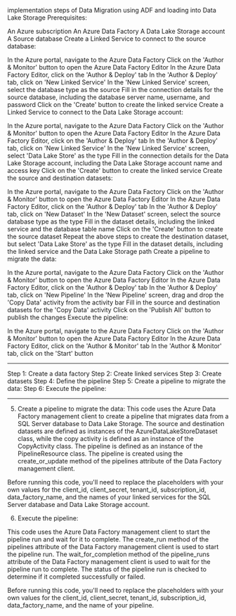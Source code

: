implementation steps of Data Migration using ADF and loading into Data Lake Storage
Prerequisites:

An Azure subscription
An Azure Data Factory
A Data Lake Storage account
A Source database
Create a Linked Service to connect to the source database:

In the Azure portal, navigate to the Azure Data Factory
Click on the 'Author & Monitor' button to open the Azure Data Factory Editor
In the Azure Data Factory Editor, click on the 'Author & Deploy' tab
In the 'Author & Deploy' tab, click on 'New Linked Service'
In the 'New Linked Service' screen, select the database type as the source
Fill in the connection details for the source database, including the database server name, username, and password
Click on the 'Create' button to create the linked service
Create a Linked Service to connect to the Data Lake Storage account:

In the Azure portal, navigate to the Azure Data Factory
Click on the 'Author & Monitor' button to open the Azure Data Factory Editor
In the Azure Data Factory Editor, click on the 'Author & Deploy' tab
In the 'Author & Deploy' tab, click on 'New Linked Service'
In the 'New Linked Service' screen, select 'Data Lake Store' as the type
Fill in the connection details for the Data Lake Storage account, including the Data Lake Storage account name and access key
Click on the 'Create' button to create the linked service
Create the source and destination datasets:

In the Azure portal, navigate to the Azure Data Factory
Click on the 'Author & Monitor' button to open the Azure Data Factory Editor
In the Azure Data Factory Editor, click on the 'Author & Deploy' tab
In the 'Author & Deploy' tab, click on 'New Dataset'
In the 'New Dataset' screen, select the source database type as the type
Fill in the dataset details, including the linked service and the database table name
Click on the 'Create' button to create the source dataset
Repeat the above steps to create the destination dataset, but select 'Data Lake Store' as the type
Fill in the dataset details, including the linked service and the Data Lake Storage path
Create a pipeline to migrate the data:

In the Azure portal, navigate to the Azure Data Factory
Click on the 'Author & Monitor' button to open the Azure Data Factory Editor
In the Azure Data Factory Editor, click on the 'Author & Deploy' tab
In the 'Author & Deploy' tab, click on 'New Pipeline'
In the 'New Pipeline' screen, drag and drop the 'Copy Data' activity from the activity bar
Fill in the source and destination datasets for the 'Copy Data' activity
Click on the 'Publish All' button to publish the changes
Execute the pipeline:

In the Azure portal, navigate to the Azure Data Factory
Click on the 'Author & Monitor' button to open the Azure Data Factory Editor
In the Azure Data Factory Editor, click on the 'Author & Monitor' tab
In the 'Author & Monitor' tab, click on the 'Start' button


----------------------


Step 1: Create a data factory
Step 2: Create linked services
Step 3: Create datasets
Step 4: Define the pipeline
Step 5: Create a pipeline to migrate the data:
Step 6: Execute the pipeline:

--------------

5. Create a pipeline to migrate the data:
This code uses the Azure Data Factory management client to create a pipeline that migrates data from a SQL Server database to Data Lake Storage. The source and destination datasets are defined as instances of the AzureDataLakeStoreDataset class, while the copy activity is defined as an instance of the CopyActivity class. The pipeline is defined as an instance of the PipelineResource class. The pipeline is created using the create_or_update method of the pipelines attribute of the Data Factory management client.

Before running this code, you'll need to replace the placeholders with your own values for the client_id, client_secret, tenant_id, subscription_id, data_factory_name, and the names of your linked services for the SQL Server database and Data Lake Storage account.

6. Execute the pipeline:

This code uses the Azure Data Factory management client to start the pipeline run and wait for it to complete. The create_run method of the pipelines attribute of the Data Factory management client is used to start the pipeline run. The wait_for_completion method of the pipeline_runs attribute of the Data Factory management client is used to wait for the pipeline run to complete. The status of the pipeline run is checked to determine if it completed successfully or failed.

Before running this code, you'll need to replace the placeholders with your own values for the client_id, client_secret, tenant_id, subscription_id, data_factory_name, and the name of your pipeline.

